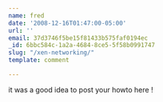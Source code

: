 ```yaml
---
name: fred
date: '2008-12-16T01:47:00-05:00'
url: ''
email: 37d3746f5be15f81433b575faf0194ec
_id: 6bbc584c-1a2a-4684-8ce5-5f58b0991747
slug: "/xen-networking/"
template: comment

---
```


it was a good idea to post your howto here !
